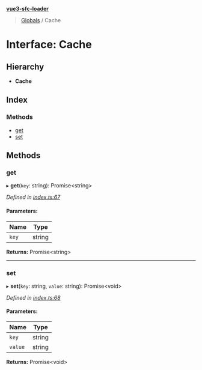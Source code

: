 **[vue3-sfc-loader](../README.md)**

> [Globals](../README.md) / Cache

# Interface: Cache

## Hierarchy

* **Cache**

## Index

### Methods

* [get](cache.md#get)
* [set](cache.md#set)

## Methods

### get

▸ **get**(`key`: string): Promise\<string>

*Defined in [index.ts:67](https://github.com/FranckFreiburger/vue3-sfc-loader/blob/cdd9cdb/src/index.ts#L67)*

#### Parameters:

Name | Type |
------ | ------ |
`key` | string |

**Returns:** Promise\<string>

___

### set

▸ **set**(`key`: string, `value`: string): Promise\<void>

*Defined in [index.ts:68](https://github.com/FranckFreiburger/vue3-sfc-loader/blob/cdd9cdb/src/index.ts#L68)*

#### Parameters:

Name | Type |
------ | ------ |
`key` | string |
`value` | string |

**Returns:** Promise\<void>
